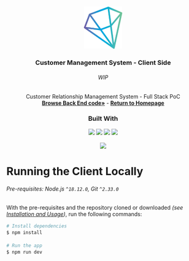 <!-- Project Summary -->

<br />

<div align="center">
  <a href="https://github.com/NivaldoFarias/customer-management">
    <img src="../assets/logo.png" alt="Logo" width="100">
  </a>

  <h3 align="center">Customer Management System - Client Side</h3>
  <div align="center">
  <h6>WIP</h6>
    Customer Relationship Management System - Full Stack PoC
    <br />
    <a href="https://github.com/NivaldoFarias/customer-management/tree/main/server"><strong>Browse Back End code»</strong></a>
    -
    <a href="https://github.com/NivaldoFarias/customer-management"><strong>Return to Homepage</strong></a>
  </div>
</div>

<div align="center">
  <h3>Built With</h3>
  
  <img src="https://img.shields.io/badge/Next-black?style=for-the-badge&logo=next.js&logoColor=white" height="30px"/>
  <img src="https://img.shields.io/badge/react-%2320232a.svg?style=for-the-badge&logo=react&logoColor=%2361DAFB" height="30px"/>
  <img src="https://img.shields.io/badge/TypeScript-007ACC?style=for-the-badge&logo=typescript&logoColor=white" height="30px"/>
  <img src="https://img.shields.io/badge/SASS-hotpink.svg?style=for-the-badge&logo=SASS&logoColor=white" height="30px"/>

  <!-- Badges source: https://dev.to/envoy_/150-badges-for-github-pnk -->
</div>

<br />

<div align="center">
  <a href="https://github.com/NivaldoFarias/customer-management" alt="MIT license badge">
    <img src="https://img.shields.io/badge/license-MIT-%23A8D1FF?style=flat-square" />
  </a>
</div>

<!-- Running the Client Locally -->
# Running the Client Locally

###### Pre-requisites: Node.js `^18.12.0`, Git `^2.33.0`

With the pre-requisites and the repository cloned or downloaded _(see [Installation and Usage](https://github.com/NivaldoFarias/customer-management#installation-and-usage))_, run the following commands:

```bash
# Install dependencies
$ npm install

# Run the app
$ npm run dev
```
